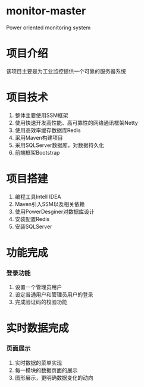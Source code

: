 # monitor-master
Power oriented monitoring system

# 项目介绍
该项目主要是为工业监控提供一个可靠的服务器系统

# 项目技术
1. 整体主要使用SSM框架
2. 使用快速开发高性能、高可靠性的网络通讯框架Netty
3. 使用高效率缓存数据库Redis
4. 采用Maven构建项目
5. 采用SQLServer数据库，对数据持久化
6. 前端框架Bootstrap

# 项目搭建
1. 编程工具Intell IDEA
2. Maven引入SSM以及相关依赖
3. 使用PowerDesginer对数据库设计
4. 安装配置Redis
5. 安装SQLServer

# 功能完成
### 登录功能
1. 设置一个管理员用户
2. 设定普通用户和管理员用户的登录
3. 完成验证码的校验功能

# 实时数据完成
### 页面展示
1. 实时数据的菜单实现
2. 每一模块的数据页面的展示
3. 图形展示，更明确数据变化的动向
